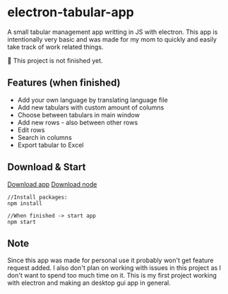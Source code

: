# electron-tabular-app
A small tabular management app writting in JS with electron.
This app is intentionally very basic and was made for my mom to quickly and easily take track of work related things.

🚧 This project is not finished yet.

## Features (when finished)
* Add your own language by translating language file
* Add new tabulars with custom amount of columns
* Choose between tabulars in main window
* Add new rows - also between other rows
* Edit rows
* Search in columns
* Export tabular to Excel

## Download & Start

[Download app](https://github.com/HerrEurobeat/electron-tabular-app/archive/master.zip)
[Download node](https://nodejs.org)

```
//Install packages:
npm install

//When finished -> start app
npm start
```

## Note
Since this app was made for personal use it probably won't get feature request added.
I also don't plan on working with issues in this project as I don't want to spend too much time on it.
This is my first project working with electron and making an desktop gui app in general.
